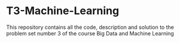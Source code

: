 # T3-Machine-Learning
This repository contains all the code, description and solution to the problem set number 3 of the course Big Data and Machine Learning
